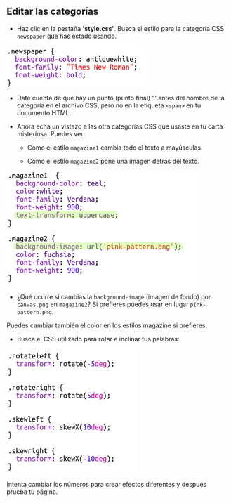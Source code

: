 ## Editar las categorías

+ Haz clic en la pestaña **'style.css'**. Busca el estilo para la categoría CSS `newspaper` que has estado usando.

![captura de pantalla](images/letter-newspaper.png)

+ Date cuenta de que hay un punto (punto final) '.' antes del nombre de la categoría en el archivo CSS, pero no en la etiqueta `<span>` en tu documento HTML.

+ Ahora echa un vistazo a las otra categorías CSS que usaste en tu carta misteriosa. Puedes ver:
    
    + Como el estilo `magazine1` cambia todo el texto a mayúsculas.
    
    + Como el estilo `magazine2` pone una imagen detrás del texto.

![captura de pantalla](images/letter-magazines.png)

+ ¿Qué ocurre si cambias la `background-image` (imagen de fondo) por `canvas.png` en `magazine2`? Si prefieres puedes usar en lugar `pink-pattern.png`. 

Puedes cambiar también el color en los estilos magazine si prefieres.

+ Busca el CSS utilizado para rotar e inclinar tus palabras:

![captura de pantalla](images/letter-rotate-skew.png)

Intenta cambiar los números para crear efectos diferentes y después prueba tu página.